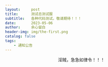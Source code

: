 ```yaml
---
layout:     post
title:      测试总测试服
subtitle:   各种代码测试，敬请期待！！！
date:       2023-05-06
author:     余心留白
header-img: img/the-first.png
catalog: false
tags:
    - 通知公告
---
```


<div style="text-align: center;">
  <p id="konami-text">淫贼，急急如律令！！！</p>
  <div id="hidden-content" class="hidden">
    <p>这是你们看到嘛，你在想什么桃子啊？？？</p>
    <h1 style="text-align: center;"></h1>
    <img id="hidden-img" src="https://bnz07pap001files.storage.live.com/y4mpnoa_8Bk64RXVPNPIQpC91X4PuoGZeSwrtYSog3x5n27LmOgVoh2Zuwq1Pm_qGf54dtYGkstjjoPg_N9jlPHERta_omr0ciWoBK5HA2atEUYMDza2K2RnN481O_CCpkhd7LBx1k1U735fUp02FtPx5kBJItPc66dytKJllF_LE_TgjY9iiWoZVUbl0PulaNV?width=960&height=1280&cropmode=none" width="960" height="1280" />
  </div>
</div>

<style>
  .hidden {
    display: none;
  }

  .shown {
    display: block;
  }

  img {
    max-width: 100%;
    height: auto;
  }

  .scale {
    transform: scale(1.05);
    transition: transform 0.2s ease-in-out;
  }
</style>

<script>
  let keysPressed = [];
  const konamiCode = ['ArrowUp', 'ArrowUp', 'ArrowDown', 'ArrowDown', 'ArrowLeft', 'ArrowRight', 'ArrowLeft', 'ArrowRight', 'KeyB', 'KeyA'];
  const hiddenContent = $('#hidden-content');
  const konamiText = $('#konami-text');

  // 判断设备是否为移动端
  const isMobileDevice = /Android|webOS|iPhone|iPad|iPod|BlackBerry|IEMobile|Opera Mini/i.test(navigator.userAgent);

  // 统一的按键事件监听器
  $(document).keydown(function(event) {
    keysPressed.push(event.code);
    keysPressed.splice(-konamiCode.length - 1, keysPressed.length - konamiCode.length);
    if (JSON.stringify(keysPressed) === JSON.stringify(konamiCode)) {
      if (hiddenContent.hasClass('hidden')) {
        hiddenContent.removeClass('hidden').addClass('shown');
        konamiText.addClass('hidden');
      } else {
        hiddenContent.removeClass('shown').addClass('hidden');
        konamiText.removeClass('hidden');
      }
    }
  });

  // 在移动设备上使隐藏的内容可见
  if (isMobileDevice) {
    konamiText.click(function() {
      if (hiddenContent.hasClass('hidden')) {
        hiddenContent.removeClass('hidden').addClass('shown');
        konamiText.addClass('hidden');
      } else {
        hiddenContent.removeClass('shown').addClass('hidden');
        konamiText.removeClass('hidden');
      }
    });
    // 添加图片缩放效果
    const hiddenImg = $('#hidden-img');
    hiddenImg.addClass('scale');
    hiddenImg.click(function() {
      hiddenImg.removeClass('scale');
      setTimeout(function() {
        hiddenImg.addClass('scale');
      }, 0);
    });
  }
</script>
